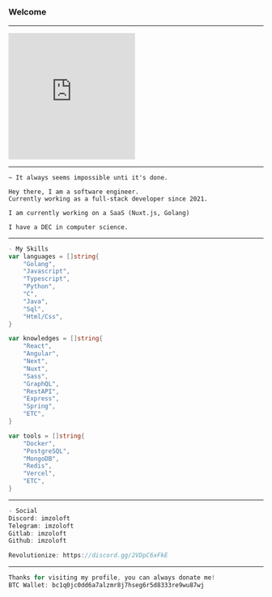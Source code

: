 ## <h3>Welcome</h3>

---

<p>
    <iframe src="https://giphy.com/embed/CW16nFVXLSQxSMUEMd" width="250" height="250" frameBorder="0" class="giphy-embed" allowFullScreen></iframe>
</p>

---

```
~ It always seems impossible unti it's done.

Hey there, I am a software engineer.
Currently working as a full-stack developer since 2021.

I am currently working on a SaaS (Nuxt.js, Golang)

I have a DEC in computer science.
```

---

```go
- My Skills
var languages = []string{
    "Golang",
    "Javascript",
    "Typescript",
    "Python",
    "C",
    "Java",
    "Sql",
    "Html/Css",
}

var knowledges = []string{
    "React",
    "Angular",
    "Next",
    "Nuxt",
    "Sass",
    "GraphQL",
    "RestAPI",
    "Express",
    "Spring",
    "ETC",
}

var tools = []string{
    "Docker",
    "PostgreSQL",
    "MongoDB",
    "Redis",
    "Vercel",
    "ETC",
}
```

---

```go
- Social
Discord: imzoloft
Telegram: imzoloft
Gitlab: imzoloft
Github: imzoloft

Revolutionize: https://discord.gg/2VDpC6xFkE
```

---

```go
Thanks for visiting my profile, you can always donate me!
BTC Wallet: bc1q0jc0dd6a7alzmr8j7hseg6r5d8333re9wu87wj
```
